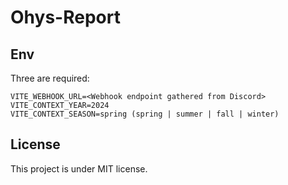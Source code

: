 # Ohys-Report

## Env

Three are required:

```
VITE_WEBHOOK_URL=<Webhook endpoint gathered from Discord>
VITE_CONTEXT_YEAR=2024
VITE_CONTEXT_SEASON=spring (spring | summer | fall | winter)
```

## License

This project is under MIT license.
